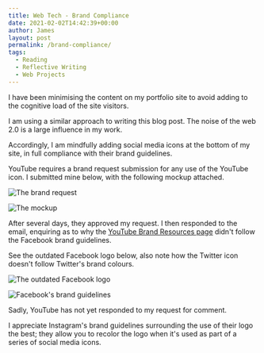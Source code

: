 ```yaml
---
title: Web Tech - Brand Compliance
date: 2021-02-02T14:42:39+00:00
author: James
layout: post
permalink: /brand-compliance/
tags:
  - Reading
  - Reflective Writing
  - Web Projects
---
```


I have been minimising the content on my portfolio site to avoid adding to the cognitive load of the site visitors.

I am using a similar approach to writing this blog post. The noise of the web 2.0 is a large influence in my work.

Accordingly, I am mindfully adding social media icons at the bottom of my site, in full compliance with their brand guidelines.

YouTube requires a brand request submission for any use of the YouTube icon. I submitted mine below, with the following mockup attached.

![The brand request](https://raw.githubusercontent.com/jhancock532/blog/master/wp-content/uploads/2021/brand-compliance/brand%20request.png)

![The mockup](https://raw.githubusercontent.com/jhancock532/blog/master/wp-content/uploads/2021/brand-compliance/youtube%20brand%20usage%20mockup.png)

After several days, they approved my request. I then responded to the email, enquiring as to why the [YouTube Brand Resources page](https://www.youtube.com/about/brand-resources/#logos-icons-colors) didn't follow the Facebook brand guidelines.

See the outdated Facebook logo below, also note how the Twitter icon doesn't follow Twitter's brand colours.

![The outdated Facebook logo](https://raw.githubusercontent.com/jhancock532/blog/master/wp-content/uploads/2021/brand-compliance/youtube-facebook.jpg)

![Facebook's brand guidelines](https://raw.githubusercontent.com/jhancock532/blog/master/wp-content/uploads/2021/brand-compliance/facebook%20guidelines.png)

Sadly, YouTube has not yet responded to my request for comment.

I appreciate Instagram's brand guidelines surrounding the use of their logo the best; they allow you to recolor the logo when it's used as part of a series of social media icons.






